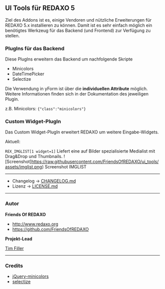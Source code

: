 ## UI Tools für REDAXO 5

Ziel des Addons ist es, einige Vendoren und nützliche Erweiterungen für REDAXO 5.x installieren zu können. Damit ist es sehr einfach möglich ein benötigtes Werkzeug für das Backend (und Frontend) zur Verfügung zu stellen.

### PlugIns für das Backend

Diese PlugIns erweitern das Backend um nachfolgende Skripte

- Minicolors
- DateTimePicker
- Selectize

Die Verwendung in yForm ist über die **individuellen Attribute** möglich.  
Weitere Informationen finden sich in der Dokumentation des jeweiligen Plugin.

z.B. Minicolors: `{"class":"minicolors"}`

### Custom Widget-PlugIn

Das Custom Widget-PlugIn erweitert REDAXO um weitere Eingabe-Widgets. 

Aktuell: 

`REX_IMGLIST[1 widget=1]`
Liefert eine auf Bilder spezialisierte Medialist mit Drag&Drop und Thumbnails. 
![Screenshot]https://raw.githubusercontent.com/FriendsOfREDAXO/ui_tools/assets/imglist.png)
Screenshot IMGLIST

___
* Changelog -> [CHANGELOG.md](CHANGELOG.md)
* Lizenz ->  [LICENSE.md](LICENSE.md)


---

### Autor

**Friends Of REDAXO**

* http://www.redaxo.org
* https://github.com/FriendsOfREDAXO

**Projekt-Lead**

[Tim Filler](https://github.com/elricco)

___
### Credits

- [jQuery-minicolors](https://github.com/claviska/jquery-minicolors)
- [selectize](https://github.com/selectize/selectize.js/)
